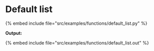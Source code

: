 # Default list


{% embed include file="src/examples/functions/default_list.py" %}

**Output:**

{% embed include file="src/examples/functions/default_list.out" %}



